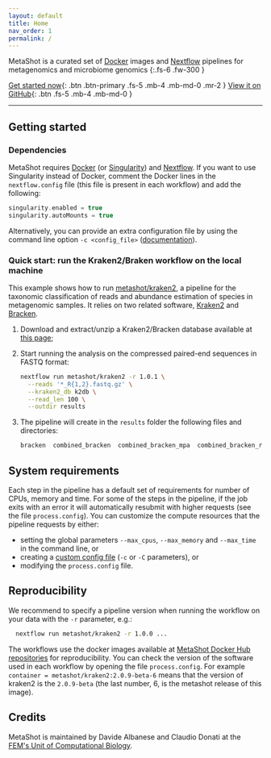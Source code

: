 ```yaml
---
layout: default
title: Home
nav_order: 1
permalink: /
---
```


MetaShot is a curated set of [Docker](https://www.docker.com/) images and
[Nextflow](nextflow.io) pipelines for metagenomics and microbiome genomics
{:.fs-6 .fw-300 }

[Get started now](#getting-started){: .btn .btn-primary .fs-5 .mb-4 .mb-md-0 .mr-2 } [View it on GitHub](https://github.com/metashot){: .btn .fs-5 .mb-4 .mb-md-0 }

---

## Getting started

### Dependencies

MetaShot requires [Docker](https://www.docker.com/) (or
[Singularity](https://singularity.lbl.gov/)) and [Nextflow](nextflow.io). If you
want to use Singularity instead of Docker, comment the Docker lines in the
`nextflow.config` file (this file is present in each workflow) and add the
following:

```groovy
singularity.enabled = true
singularity.autoMounts = true
```

Alternatively, you can provide an extra configuration file by using the command
line option `-c <config_file>`
([documentation](https://www.nextflow.io/docs/latest/config.html#configuration-file)).

### Quick start: run the Kraken2/Braken workflow on the local machine
This example shows how to run
[metashot/kraken2](https://github.com/metashot/kraken2), a pipeline for the
taxonomic classification of reads and abundance estimation of species in
metagenomic samples. It relies on two related software,
[Kraken2](https://ccb.jhu.edu/software/kraken2/) and
[Bracken](https://ccb.jhu.edu/software/bracken/).

1. Download and extract/unzip a Kraken2/Bracken database available at [this
   page](https://benlangmead.github.io/aws-indexes/k2);
1. Start running the analysis on the compressed paired-end sequences in FASTQ
   format:
   
   ```bash
   nextflow run metashot/kraken2 -r 1.0.1 \
     --reads '*_R{1,2}.fastq.gz' \
     --kraken2_db k2db \
     --read_len 100 \
     --outdir results
   ```
1. The pipeline will create in the `results` folder the following files and 
   directories:

   ```bash
   bracken  combined_bracken  combined_bracken_mpa  combined_bracken_report  combined.kraken2.mpa  combined.kraken2.report  kraken2  raw_reads_stats
   ```

## System requirements
Each step in the pipeline has a default set of requirements for number of CPUs,
memory and time. For some of the steps in the pipeline, if the job exits with an
error it will automatically resubmit with higher requests (see the file
`process.config`). You can customize the compute resources that the pipeline
requests by either:
- setting the global parameters `--max_cpus`, `--max_memory` and
  `--max_time` in the command line, or
- creating a [custom config
  file](https://www.nextflow.io/docs/latest/config.html#configuration-file)
  (`-c` or `-C` parameters), or
- modifying the `process.config` file.

## Reproducibility
We recommend to specify a pipeline version when running the workflow on your
data with the `-r` parameter, e.g.:

```bash
  nextflow run metashot/kraken2 -r 1.0.0 ...
```

The workflows use the docker images available at [MetaShot Docker Hub
repositories](https://hub.docker.com/u/metashot/) for reproducibility. You can
check the version of the software used in each workflow by opening the file
`process.config`. For example `container = metashot/kraken2:2.0.9-beta-6` means
that the version of kraken2 is the `2.0.9-beta` (the last number, 6, is the
metashot release of this image).

## Credits
MetaShot is maintained by Davide Albanese and Claudio Donati at the [FEM's Unit
of Computational
Biology](https://www.fmach.it/eng/CRI/general-info/organisation/Chief-scientific-office/Computational-biology).
